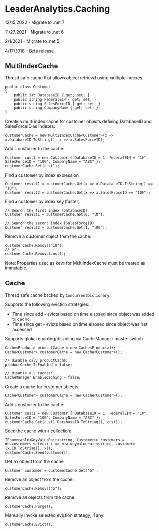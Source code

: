 # LeaderAnalytics.Caching

12/15/2022 - Migrate to .net 7

11/27/2021 - Migrate to .net 6

2/1/2021 - Migrate to .net 5

4/17/2018 - Beta release

## MultiIndexCache

Thread safe cache that allows object retrieval using multiple indexes.  



    public class Customer
    {
        public int DatabaseID { get; set; }
        public string FederalEIN { get; set; }
        public string SalesForceID { get; set; }
        public string CompanyName { get; set; }
    }


Create a multi index cache for customer objects defining DatabaseID and SalesForceID as indexes:

    
    customerCache = new MultiIndexCache<Customer>(x => x.DatabaseID.ToString(), x => x.SalesForceID);


Add a customer to the cache:

    Customer cust1 = new Customer { DatabaseID = 1, FederalEIN = "10", SalesForceID = "100", CompanyName = "ABC" };
    customerCache.Set(cust1);


Find a customer by index expression:

    Customer result1 = customerCache.Get(x => x.DatabaseID.ToString() == "10");
    Customer result2 = customerCache.Get(x => x.SalesFroceID == "100");


Find a customer by index key (faster):

    // Search the first index (DatabaseID)
    Customer result1 = customerCache.Get(0, "10");

    // Search the second index (SalesForceID)
    Customer result2 = customerCache.Get(1, "100");


Remove a customer object from the cache:

    customerCache.Remove("10");
    // or
    customerCache.Remove(cust1);


Note:  Properties used as keys for MultiIndexCache must be treated as immutable.

## Cache

Thread safe cache backed by `ConcurrentDictionary`.

Supports the following eviction strategies:

* Time since add - evicts based on time elapsed since object was added to cache.
* Time since get - evicts based on time elapsed since object was last accessed.

Supports global enabling/disabling via CacheManager master switch:

    Cache<Product> productCache = new Cache<Product>();
    Cache<Customer> customerCache = new Cache<Customer>();

    // disable only productCache:
    productCache.IsEnabled = false;    

    // disable all caches:
    CacheManager.EnableCaching = false;

     
Create a cache for customer objects:

    Cache<Customer> customerCache = new Cache<Customer>();

Add a customer to the cache:

    Customer cust1 = new Customer { DatabaseID = 1, FederalEIN = "10", SalesForceID = "100", CompanyName = "ABC" };
    customerCache.Set(cust1.DatabaseID.ToString(), cust1);

Seed the cache with a collection:

    IEnumerable<KeyValuePair<string, Customer>> customers = db.Customers.Select( x => new KeyValuePair<string, Customer>(x.ID.ToString(), x));
    customerCache.Seed(customers);

Get an object from the cache:

    Customer customer = customerCache.Get("5");

Remove an object from the cache:

    customerCache.Remove("5");

Remove all objects from the cache:

    customerCache.Purge();

Manually invoke selected eviction strategy, if any:

    customerCache.Evict();
